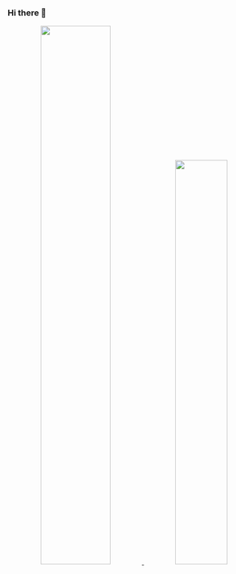 ### Hi there 🖖

<p align="center">
<a href="https://github.com/exuanbo?tab=repositories&type=source">
<img width="52.5%" src="https://github-readme-stats.exuanbo.vercel.app/api?username=exuanbo&hide_title=true&show_icons=true&disable_animations=true">
</a>
<a href="https://github.com/exuanbo?tab=repositories&type=source">
<img width="45.5%" src="https://github-readme-stats.exuanbo.vercel.app/api/top-langs/?username=exuanbo&hide_title=true&layout=compact&hide=html,css&langs_count=7">
</a>
</p>
